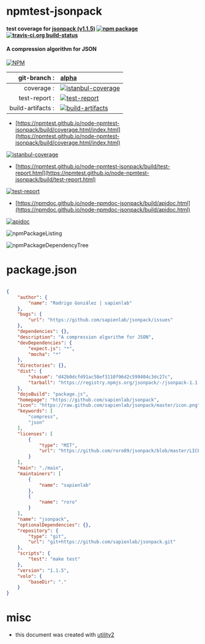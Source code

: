 # npmtest-jsonpack

#### test coverage for  [jsonpack (v1.1.5)](https://github.com/sapienlab/jsonpack)  [![npm package](https://img.shields.io/npm/v/npmtest-jsonpack.svg?style=flat-square)](https://www.npmjs.org/package/npmtest-jsonpack) [![travis-ci.org build-status](https://api.travis-ci.org/npmtest/node-npmtest-jsonpack.svg)](https://travis-ci.org/npmtest/node-npmtest-jsonpack)

#### A compression algorithm for JSON

[![NPM](https://nodei.co/npm/jsonpack.png?downloads=true&downloadRank=true&stars=true)](https://www.npmjs.com/package/jsonpack)

| git-branch : | [alpha](https://github.com/npmtest/node-npmtest-jsonpack/tree/alpha)|
|--:|:--|
| coverage : | [![istanbul-coverage](https://npmtest.github.io/node-npmtest-jsonpack/build/coverage.badge.svg)](https://npmtest.github.io/node-npmtest-jsonpack/build/coverage.html/index.html)|
| test-report : | [![test-report](https://npmtest.github.io/node-npmtest-jsonpack/build/test-report.badge.svg)](https://npmtest.github.io/node-npmtest-jsonpack/build/test-report.html)|
| build-artifacts : | [![build-artifacts](https://npmtest.github.io/node-npmtest-jsonpack/glyphicons_144_folder_open.png)](https://github.com/npmtest/node-npmtest-jsonpack/tree/gh-pages/build)|

- [https://npmtest.github.io/node-npmtest-jsonpack/build/coverage.html/index.html](https://npmtest.github.io/node-npmtest-jsonpack/build/coverage.html/index.html)

[![istanbul-coverage](https://npmtest.github.io/node-npmtest-jsonpack/build/screenCapture.buildCi.browser.%252Ftmp%252Fbuild%252Fcoverage.lib.html.png)](https://npmtest.github.io/node-npmtest-jsonpack/build/coverage.html/index.html)

- [https://npmtest.github.io/node-npmtest-jsonpack/build/test-report.html](https://npmtest.github.io/node-npmtest-jsonpack/build/test-report.html)

[![test-report](https://npmtest.github.io/node-npmtest-jsonpack/build/screenCapture.buildCi.browser.%252Ftmp%252Fbuild%252Ftest-report.html.png)](https://npmtest.github.io/node-npmtest-jsonpack/build/test-report.html)

- [https://npmdoc.github.io/node-npmdoc-jsonpack/build/apidoc.html](https://npmdoc.github.io/node-npmdoc-jsonpack/build/apidoc.html)

[![apidoc](https://npmdoc.github.io/node-npmdoc-jsonpack/build/screenCapture.buildCi.browser.%252Ftmp%252Fbuild%252Fapidoc.html.png)](https://npmdoc.github.io/node-npmdoc-jsonpack/build/apidoc.html)

![npmPackageListing](https://npmtest.github.io/node-npmtest-jsonpack/build/screenCapture.npmPackageListing.svg)

![npmPackageDependencyTree](https://npmtest.github.io/node-npmtest-jsonpack/build/screenCapture.npmPackageDependencyTree.svg)



# package.json

```json

{
    "author": {
        "name": "Rodrigo González | sapienlab"
    },
    "bugs": {
        "url": "https://github.com/sapienlab/jsonpack/issues"
    },
    "dependencies": {},
    "description": "A compression algorithm for JSON",
    "devDependencies": {
        "expect.js": "*",
        "mocha": "*"
    },
    "directories": {},
    "dist": {
        "shasum": "d42b0dcfd91ac58ef3110f96d2c599404c3dc27c",
        "tarball": "https://registry.npmjs.org/jsonpack/-/jsonpack-1.1.5.tgz"
    },
    "dojoBuild": "package.js",
    "homepage": "https://github.com/sapienlab/jsonpack",
    "icon": "https://raw.github.com/sapienlab/jsonpack/master/icon.png",
    "keywords": [
        "compress",
        "json"
    ],
    "licenses": [
        {
            "type": "MIT",
            "url": "https://github.com/roro89/jsonpack/blob/master/LICENSE.md"
        }
    ],
    "main": "./main",
    "maintainers": [
        {
            "name": "sapienlab"
        },
        {
            "name": "roro"
        }
    ],
    "name": "jsonpack",
    "optionalDependencies": {},
    "repository": {
        "type": "git",
        "url": "git+https://github.com/sapienlab/jsonpack.git"
    },
    "scripts": {
        "test": "make test"
    },
    "version": "1.1.5",
    "volo": {
        "baseDir": "."
    }
}
```



# misc
- this document was created with [utility2](https://github.com/kaizhu256/node-utility2)
